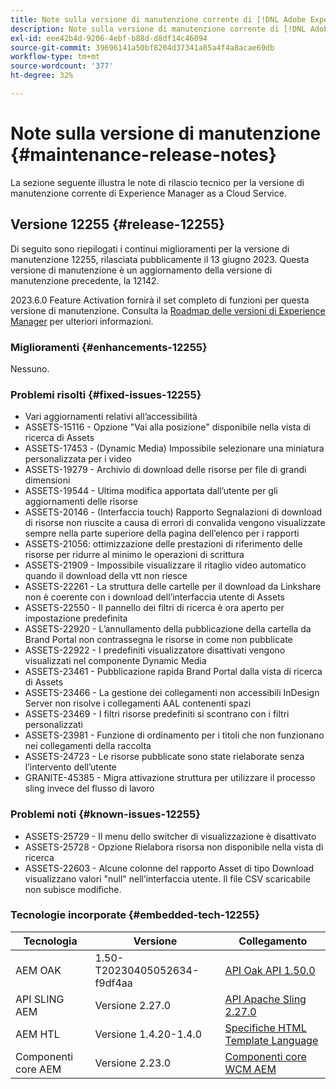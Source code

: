 ```yaml
---
title: Note sulla versione di manutenzione corrente di [!DNL Adobe Experience Manager]  as a Cloud Service.
description: Note sulla versione di manutenzione corrente di [!DNL Adobe Experience Manager]  as a Cloud Service.
exl-id: eee42b4d-9206-4ebf-b88d-d8df14c46094
source-git-commit: 39696141a50bf8204d37341a85a4f4a8acae69db
workflow-type: tm+mt
source-wordcount: '377'
ht-degree: 32%

---
```


# Note sulla versione di manutenzione {#maintenance-release-notes}

La sezione seguente illustra le note di rilascio tecnico per la versione di manutenzione corrente di Experience Manager as a Cloud Service.

## Versione 12255 {#release-12255}

Di seguito sono riepilogati i continui miglioramenti per la versione di manutenzione 12255, rilasciata pubblicamente il 13 giugno 2023. Questa versione di manutenzione è un aggiornamento della versione di manutenzione precedente, la 12142.

2023.6.0 Feature Activation fornirà il set completo di funzioni per questa versione di manutenzione. Consulta la [Roadmap delle versioni di Experience Manager](https://experienceleague.adobe.com/docs/experience-manager-release-information/aem-release-updates/update-releases-roadmap.html?lang=it) per ulteriori informazioni.

### Miglioramenti {#enhancements-12255}

Nessuno.

### Problemi risolti {#fixed-issues-12255}

- Vari aggiornamenti relativi all’accessibilità
- ASSETS-15116 - Opzione &quot;Vai alla posizione&quot; disponibile nella vista di ricerca di Assets
- ASSETS-17453 - (Dynamic Media) Impossibile selezionare una miniatura personalizzata per i video
- ASSETS-19279 - Archivio di download delle risorse per file di grandi dimensioni
- ASSETS-19544 - Ultima modifica apportata dall’utente per gli aggiornamenti delle risorse
- ASSETS-20146 - (Interfaccia touch) Rapporto Segnalazioni di download di risorse non riuscite a causa di errori di convalida vengono visualizzate sempre nella parte superiore della pagina dell’elenco per i rapporti
- ASSETS-21056: ottimizzazione delle prestazioni di riferimento delle risorse per ridurre al minimo le operazioni di scrittura
- ASSETS-21909 - Impossibile visualizzare il ritaglio video automatico quando il download della vtt non riesce
- ASSETS-22261 - La struttura delle cartelle per il download da Linkshare non è coerente con i download dell’interfaccia utente di Assets
- ASSETS-22550 - Il pannello dei filtri di ricerca è ora aperto per impostazione predefinita
- ASSETS-22920 - L’annullamento della pubblicazione della cartella da Brand Portal non contrassegna le risorse in come non pubblicate
- ASSETS-22922 - I predefiniti visualizzatore disattivati vengono visualizzati nel componente Dynamic Media
- ASSETS-23461 - Pubblicazione rapida Brand Portal dalla vista di ricerca di Assets
- ASSETS-23466 - La gestione dei collegamenti non accessibili InDesign Server non risolve i collegamenti AAL contenenti spazi
- ASSETS-23469 - I filtri risorse predefiniti si scontrano con i filtri personalizzati
- ASSETS-23981 - Funzione di ordinamento per i titoli che non funzionano nei collegamenti della raccolta
- ASSETS-24723 - Le risorse pubblicate sono state rielaborate senza l’intervento dell’utente
- GRANITE-45385 - Migra attivazione struttura per utilizzare il processo sling invece del flusso di lavoro

### Problemi noti {#known-issues-12255}

- ASSETS-25729 - Il menu dello switcher di visualizzazione è disattivato
- ASSETS-25728 - Opzione Rielabora risorsa non disponibile nella vista di ricerca
- ASSETS-22603 - Alcune colonne del rapporto Asset di tipo Download visualizzano valori &quot;null&quot; nell’interfaccia utente. Il file CSV scaricabile non subisce modifiche.

### Tecnologie incorporate {#embedded-tech-12255}

| Tecnologia | Versione | Collegamento |
|---|---|---|
| AEM OAK | 1.50-T20230405052634-f9df4aa | [API Oak API 1.50.0](https://www.javadoc.io/doc/org.apache.jackrabbit/oak-api/1.50.0/index.html) |
| API SLING AEM | Versione 2.27.0 | [API Apache Sling 2.27.0](https://www.javadoc.io/doc/org.apache.sling/org.apache.sling.api/latest/index.html) |
| AEM HTL | Versione 1.4.20-1.4.0 | [Specifiche HTML Template Language](https://github.com/adobe/htl-spec) |
| Componenti core AEM | Versione 2.23.0 | [Componenti core WCM AEM](https://github.com/adobe/aem-core-wcm-components) |
